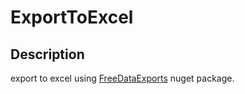 # ExportToExcel

## Description

export to excel using [FreeDataExports](https://github.com/ryankueter/FreeDataExports/) nuget package.
